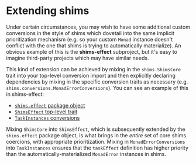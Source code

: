 # Extending shims

Under certain circumstances, you may wish to have some additional custom conversions in the style of shims which dovetail into the same implicit prioritization mechanism (e.g. so your custom `Monad` instance doesn't conflict with the one that shims is trying to automatically materialize). An obvious example of this is the **shims-effect** subproject, but it's easy to imagine third-party projects which may have similar needs.

This kind of extension can be achieved by mixing in the `shims.ShimsCore` trait into your top-level conversion import and then explicitly declaring dependencies by mixing in the specific conversion traits as necessary (e.g. `shims.conversions.MonadErrorConversions`). You can see an example of this in shims-effect:

- [`shims.effect` package object](https://github.com/djspiewak/shims/blob/master/effect/src/main/scala/shims/effect/package.scala)
- [`ShimsEffect` top-level trait](https://github.com/djspiewak/shims/blob/master/effect/src/main/scala/shims/effect/ShimsEffect.scala)
- [`TaskInstances` conversions](https://github.com/djspiewak/shims/blob/master/effect/src/main/scala/shims/effect/instances/TaskInstances.scala)

Mixing `ShimsCore` into `ShimsEffect`, which is subsequently extended by the `shims.effect` package object, is what brings in the *entire* set of core shims coercions, with appropriate prioritization. Mixing in `MonadErrorConversions` into `TaskInstances` ensures that the `taskEffect` definition has higher priority than the automatically-materialized `MonadError` instances in shims.

